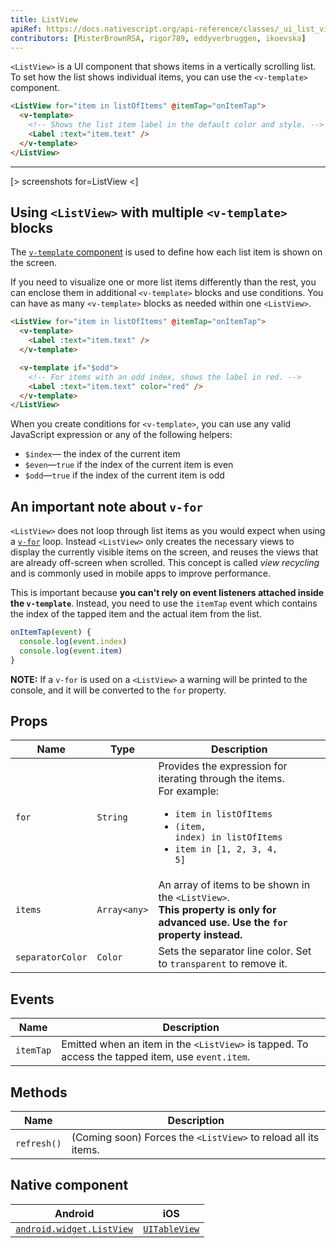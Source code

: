 ```yaml
---
title: ListView
apiRef: https://docs.nativescript.org/api-reference/classes/_ui_list_view_.listview
contributors: [MisterBrownRSA, rigor789, eddyverbruggen, ikoevska]
---
```


`<ListView>` is a UI component that shows items in a vertically scrolling list. To set how the list shows individual items, you can use the `<v-template>` component.

```html
<ListView for="item in listOfItems" @itemTap="onItemTap">
  <v-template>
    <!-- Shows the list item label in the default color and style. -->
    <Label :text="item.text" />
  </v-template>
</ListView>
```

---

[> screenshots for=ListView <]

## Using `<ListView>` with multiple `<v-template>` blocks

The [`v-template` component](/en/docs/utilities/v-template) is used to define how each list item is shown on the screen. 

If you need to visualize one or more list items differently than the rest, you can enclose them in additional `<v-template>` blocks and use conditions. You can have as many `<v-template>` blocks as needed within one `<ListView>`.

```html
<ListView for="item in listOfItems" @itemTap="onItemTap"> 
  <v-template>
    <Label :text="item.text" /> 
  </v-template>

  <v-template if="$odd">
    <!-- For items with an odd index, shows the label in red. -->
    <Label :text="item.text" color="red" />
  </v-template>
</ListView>
```

When you create conditions for `<v-template>`, you can use any valid JavaScript expression or any of the following helpers:

* `$index`&mdash; the index of the current item
* `$even`&mdash;`true` if the index of the current item is even
* `$odd`&mdash;`true` if the index of the current item is odd

## An important note about `v-for`

`<ListView>` does not loop through list items as you would expect when using a [`v-for`](https://vuejs.org/v2/guide/list.html#Mapping-an-Array-to-Elements-with-v-for) loop. Instead `<ListView>` only creates the necessary views to display the currently visible items on the screen, and reuses the views that are already off-screen when scrolled. This concept is called _view recycling_ and is commonly used in mobile apps to improve performance. 

This is important because **you can't rely on event listeners attached inside the `v-template`**. Instead, you need to use the `itemTap` event which contains the index of the tapped item and the actual item from the list.

```javascript
onItemTap(event) {
  console.log(event.index)
  console.log(event.item)
}
```

**NOTE:** If a `v-for` is used on a `<ListView>` a warning will be printed to the console, and it will be converted to the `for` property.

## Props

| Name | Type | Description |
|------|------|-------------|
| `for` | `String` | Provides the expression for iterating through the items.<br/>For example: <ul><li><code>item in listOfItems</code></li><li><code>(item, index) in listOfItems</code></li><li><code>item in [1, 2, 3, 4, 5]</code></li></ul>
| `items` | `Array<any>` | An array of items to be shown in the `<ListView>`.<br/>**This property is only for advanced use. Use the `for` property instead.**
| `separatorColor` | `Color` | Sets the separator line color. Set to `transparent` to remove it.

## Events

| Name | Description |
|------|-------------|
| `itemTap`| Emitted when an item in the `<ListView>` is tapped. To access the tapped item, use `event.item`.

## Methods

| Name | Description |
|------|-------------|
| `refresh()` | (Coming soon) Forces the `<ListView>` to reload all its items.

## Native component

| Android | iOS |
|---------|-----|
| [`android.widget.ListView`](https://developer.android.com/reference/android/widget/ListView.html) | [`UITableView`](https://developer.apple.com/documentation/uikit/uitableview)

